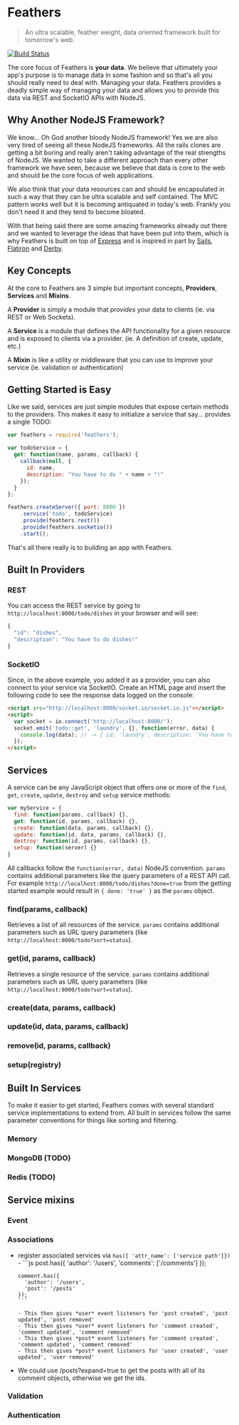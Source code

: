 # Feathers

> An ultra scalable, feather weight, data oriented framework built for tomorrow's web.

[![Build Status](https://travis-ci.org/yycjs/feathers.png)](https://travis-ci.org/yycjs/feathers)

The core focus of Feathers is **your data**. We believe that ultimately your app's purpose is to manage data in some fashion and so that's all you should really need to deal with. Managing your data. Feathers provides a deadly simple way of managing your data and allows you to provide this data via REST and SocketIO APIs with NodeJS.

## Why Another NodeJS Framework?

We know... Oh God another bloody NodeJS framework! Yes we are also very tired of seeing all these NodeJS frameworks. All the rails clones are getting a bit boring and really aren't taking advantage of the real strengths of NodeJS. We wanted to take a different approach than every other framework we have seen, because we believe that data is core to the web and should be the core focus of web applications. 

We also think that your data resources can and should be encapsulated in such a way that they can be ultra scalable and self contained. The MVC pattern works well but it is becoming antiquated in today's web. Frankly you don't need it and they tend to become bloated.

With that being said there are some amazing frameworks already out there and we wanted to leverage the ideas that have been put into them, which is why Feathers is built on top of [Express](http://expressjs.com) and is inspired in part by [Sails](http://sailsjs.org), [Flatiron](http://flatironjs.org) and [Derby](http://derbyjs.com).


## Key Concepts

At the core to Feathers are 3 simple but important concepts, **Providers**, **Services** and **Mixins**.

A **Provider** is simply a module that *provides* your data to clients (ie. via REST or Web Sockets).

A **Service** is a module that defines the API functionality for a given resource and is exposed to clients via a provider. (ie. A definition of create, update, etc.)

A **Mixin** is like a utility or middleware that you can use to improve your service (ie. validation or authentication)

## Getting Started is Easy

Like we said, services are just simple modules that expose certain methods to the providers. This makes it easy to initialize a service that say... provides a single TODO:

```js
var feathers = require('feathers');

var todoService = {
  get: function(name, params, callback) {
    callback(null, {
      id: name,
      description: "You have to do " + name + "!"
    });
  }
};

feathers.createServer({ port: 8000 })
	.service('todo', todoService)
	.provide(feathers.rest())
	.provide(feathers.socketio())
	.start();
```

That's all there really is to building an app with Feathers.


## Built In Providers

### REST

You can access the REST service by going to `http://localhost:8000/todo/dishes` in your browser
and will see:

```js
{
  "id": "dishes",
  "description": "You have to do dishes!"
}
```

### SocketIO

Since, in the above example, you added it as a provider, you can also connect to your service via SocketIO.
Create an HTML page and insert the following code to see the response data logged on the console:

```html
<script src="http://localhost:8000/socket.io/socket.io.js"></script>
<script>
  var socket = io.connect('http://localhost:8000/');
  socket.emit('todo::get', 'laundry', {}, function(error, data) {
    console.log(data); // -> { id: 'laundry', description: 'You have to do laundry!' }
  });
</script>
```

## Services

A service can be any JavaScript object that offers one or more of the `find`, `get`, `create`, `update`,
`destroy` and `setup` service methods:

```js
var myService = {
  find: function(params, callback) {},
  get: function(id, params, callback) {},
  create: function(data, params, callback) {},
  update: function(id, data, params, callback) {},
  destroy: function(id, params, callback) {},
  setup: function(server) {}
}
```

All callbacks follow the `function(error, data)` NodeJS convention. `params` contains additional
parameters like the query parameters of a REST API call. For example `http://localhost:8000/todo/dishes?done=true`
from the getting started example would result in `{ done: 'true' }` as the `params` object.

### find(params, callback)

Retrieves a list of all resources of the service. `params` contains additional parameters such
as URL query parameters (like `http://localhost:8000/todo?sort=status`).

### get(id, params, callback)

Retrieves a single resource of the service. `params` contains additional parameters such
as URL query parameters (like `http://localhost:8000/todo?sort=status`).

### create(data, params, callback)

### update(id, data, params, callback)

### remove(id, params, callback)

### setup(registry)

## Built In Services

To make it easier to get started, Feathers comes with several standard service implementations to extend
from. All built in services follow the same parameter conventions for things like sorting and filtering.

### Memory

### MongoDB (TODO)

### Redis (TODO)

## Service mixins

### Event

### Associations

* register associated services via `has({ 'attr_name': ['service path']})`
      -
      ```js 
      post.has({
        'author': '/users',
        'comments': ['/comments']
      });

      comment.has({
        'author': '/users',
        'post': '/posts'
      });
      ```

      - This then gives *user* event listeners for 'post created', 'post updated', 'post removed'
      - This then gives *user* event listeners for 'comment created', 'comment updated', 'comment removed'
      - This then gives *post* event listeners for 'comment created', 'comment updated', 'comment removed'
      - This then gives *post* event listeners for 'user created', 'user updated', 'user removed'

* We could use /posts?expand=true to get the posts with all of its comment objects, otherwise we get the ids.



### Validation

### Authentication
